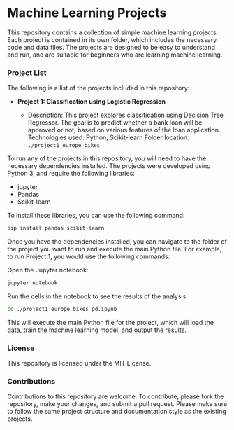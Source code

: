 # **Machine Learning Projects**

This repository contains a collection of simple machine learning projects. Each project is contained in its own folder, which includes the necessary code and data files. The projects are designed to be easy to understand and run, and are suitable for beginners who are learning machine learning.

### **Project List**
The following is a list of the projects included in this repository:

- **Project 1: Classification using Logistic Regression**

  - Description: This project explores classification using Decision Tree Regressor. The goal is to predict whether a bank loan will be approved or not, based on various features of the loan application.
Technologies used: Python, Scikit-learn
Folder location: `./project1_europe_bikes`

To run any of the projects in this repository, you will need to have the necessary dependencies installed. The projects were developed using Python 3, and require the following libraries:

- jupyter
- Pandas
- Scikit-learn
  
To install these libraries, you can use the following command:


```bash
pip install pandas scikit-learn 
```

Once you have the dependencies installed, you can navigate to the folder of the project you want to run and execute the main Python file. For example, to run Project 1, you would use the following commands:

 Open the Jupyter notebook:
``` bash
jupyter notebook
```
Run the cells in the notebook to see the results of the analysis

```bash
cd ./project1_europe_bikes pd.ipynb
```

This will execute the main Python file for the project, which will load the data, train the machine learning model, and output the results.

### **License**
This repository is licensed under the MIT License. 

### **Contributions**
Contributions to this repository are welcome. To contribute, please fork the repository, make your changes, and submit a pull request. Please make sure to follow the same project structure and documentation style as the existing projects.





